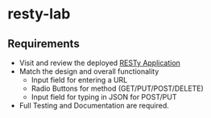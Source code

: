 # resty-lab

## Requirements

- Visit and review the deployed [RESTy Application](https://resty.netlify.com/)
- Match the design and overall functionality
  - Input field for entering a URL
  - Radio Buttons for method (GET/PUT/POST/DELETE)
  - Input field for typing in JSON for POST/PUT
- Full Testing and Documentation are required.
